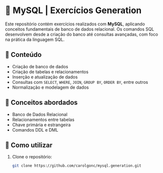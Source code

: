 # 🐬 MySQL | Exercícios Generation

Este repositório contém exercícios realizados com **MySQL**, aplicando conceitos fundamentais de banco de dados relacional. Os comandos SQL desenvolvem desde a criação do banco até consultas avançadas, com foco na prática da linguagem SQL.

## 📌 Conteúdo

- Criação de banco de dados
- Criação de tabelas e relacionamentos
- Inserção e atualização de dados
- Consultas com `SELECT`, `WHERE`, `JOIN`, `GROUP BY`, `ORDER BY`, entre outros
- Normalização e modelagem de dados

## 🧠 Conceitos abordados

- Banco de Dados Relacional
- Relacionamentos entre tabelas
- Chave primária e estrangeira
- Comandos DDL e DML

## 🚀 Como utilizar

1. Clone o repositório:
   ```bash
   git clone https://github.com/carolgonc/mysql.generation.git
